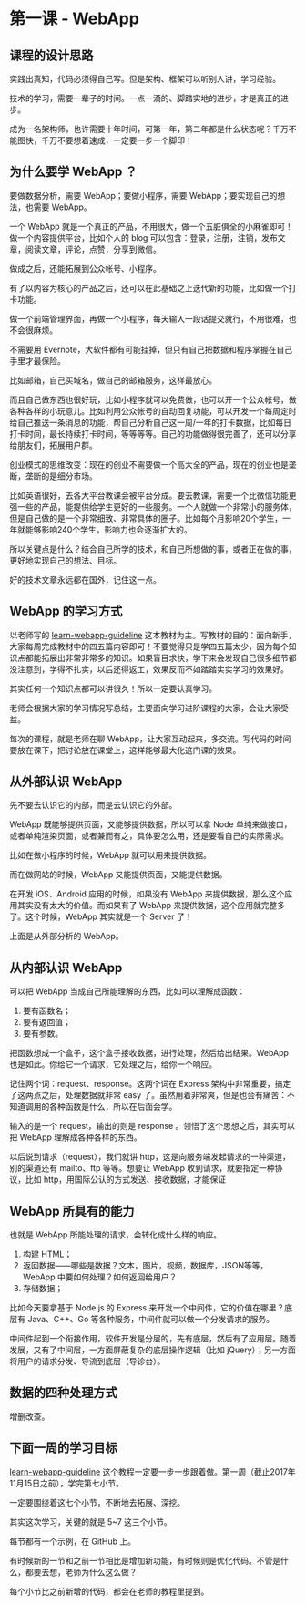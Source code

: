 # 第一课 - WebApp

## 课程的设计思路

实践出真知，代码必须得自己写。但是架构、框架可以听别人讲，学习经验。

技术的学习，需要一辈子的时间。一点一滴的、脚踏实地的进步，才是真正的进步。

成为一名架构师，也许需要十年时间，可第一年，第二年都是什么状态呢？千万不能图快，千万不要想着速成，一定要一步一个脚印！

## 为什么要学 WebApp ？

要做数据分析，需要 WebApp；要做小程序，需要 WebApp；要实现自己的想法，也需要 WebApp。

一个 WebApp 就是一个真正的产品，不用很大，做一个五脏俱全的小麻雀即可！做一个内容提供平台，比如个人的 blog 可以包含：登录，注册，注销，发布文章，阅读文章，评论，点赞，分享到微信。

做成之后，还能拓展到公众帐号、小程序。

有了以内容为核心的产品之后，还可以在此基础之上迭代新的功能，比如做一个打卡功能。

做一个前端管理界面，再做一个小程序，每天输入一段话提交就行，不用很难，也不会很麻烦。

不需要用 Evernote，大软件都有可能挂掉，但只有自己把数据和程序掌握在自己手里才最保险。

比如邮箱，自己买域名，做自己的邮箱服务，这样最放心。

而且自己做东西也很好玩，比如小程序就可以免费做，也可以开一个公众帐号，做各种各样的小玩意儿。比如利用公众帐号的自动回复功能，可以开发一个每周定时给自己推送一条消息的功能，帮自己分析自己这一周/一年的打卡数据，比如每日打卡时间，最长持续打卡时间，等等等等。自己的功能做得很完善了，还可以分享给朋友们，拓展用户群。

创业模式的思维改变：现在的创业不需要做一个高大全的产品，现在的创业也是垄断，垄断的是细分市场。

比如英语很好，去各大平台教课会被平台分成。要去教课，需要一个比微信功能更强一些的产品，能提供给学生更好的一些服务。一个人就做一个非常小的服务体，但是自己做的是一个非常细致、非常具体的圈子。比如每个月影响20个学生，一年就能够影响240个学生，影响力也会逐渐扩大的。

所以关键点是什么？结合自己所学的技术，和自己所想做的事，或者正在做的事，更好地实现自己的想法、目标。

好的技术文章永远都在国外，记住这一点。

## WebApp 的学习方式

以老师写的 [learn-webapp-guideline](https://code.7xinsheng.com/static/repos/59df46485c5425181ea1e9d4/_book/) 这本教材为主。写教材的目的：面向新手，大家每周完成教材中的四五篇内容即可！不要觉得只是学四五篇太少，因为每个知识点都能拓展出非常非常多的知识。如果盲目求快，学下来会发现自己很多细节都没注意到，学得不扎实，以后还得返工，效果反而不如踏踏实实学习的效果好。

其实任何一个知识点都可以讲很久！所以一定要认真学习。

老师会根据大家的学习情况写总结，主要面向学习进阶课程的大家，会让大家受益。

每次的课程，就是老师在聊 WebApp，让大家互动起来，多交流。写代码的时间要放在课下，把讨论放在课堂上，这样能够最大化这门课的效果。

## 从外部认识 WebApp

先不要去认识它的内部，而是去认识它的外部。

WebApp 既能够提供页面，又能够提供数据，所以可以拿 Node 单纯来做接口，或者单纯渲染页面，或者兼而有之，具体要怎么用，还是要看自己的实际需求。

比如在做小程序的时候，WebApp 就可以用来提供数据。

而在做网站的时候，WebApp 又能提供页面，又能提供数据。

在开发 iOS、Android 应用的时候，如果没有 WebApp 来提供数据，那么这个应用其实没有太大的价值。而如果有了 WebApp 来提供数据，这个应用就完整多了。这个时候，WebApp 其实就是一个 Server 了！

上面是从外部分析的 WebApp。

## 从内部认识 WebApp

可以把 WebApp 当成自己所能理解的东西，比如可以理解成函数：

1. 要有函数名；
2. 要有返回值；
3. 要有参数。

把函数想成一个盒子，这个盒子接收数据，进行处理，然后给出结果。WebApp 也是如此。你给它一个请求，它处理之后，给你一个响应。

记住两个词：request、response。这两个词在 Express 架构中非常重要，搞定了这两点之后，处理数据就非常 easy 了。虽然用着非常爽，但是也会有痛苦：不知道调用的各种函数是什么，所以在后面会学。

输入的是一个 request，输出的则是 response 。领悟了这个思想之后，其实可以把 WebApp 理解成各种各样的东西。

以后说到请求（request），我们就讲 http，这是向服务端发起请求的一种渠道，别的渠道还有 mailto、ftp 等等。想要让 WebApp 收到请求，就要指定一种协议，比如 http，用国际公认的方式发送、接收数据，才能保证

## WebApp 所具有的能力

也就是 WebApp 所能处理的请求，会转化成什么样的响应。

1. 构建 HTML；
2. 返回数据——哪些是数据？文本，图片，视频，数据库，JSON等等，WebApp 中要如何处理？如何返回给用户？
3. 存储数据；

比如今天要拿基于 Node.js 的 Express 来开发一个中间件，它的价值在哪里？底层有 Java、C++、Go 等各种服务，中间件就可以做一个分发请求的服务。

中间件起到一个衔接作用，软件开发是分层的，先有底层，然后有了应用层。随着发展，又有了中间层，一方面屏蔽复杂的底层操作逻辑（比如 jQuery）；另一方面将用户的请求分发、导流到底层（导诊台）。

## 数据的四种处理方式

增删改查。

## 下面一周的学习目标

[learn-webapp-guideline](https://code.7xinsheng.com/static/repos/59df46485c5425181ea1e9d4/_book/) 这个教程一定要一步一步跟着做。第一周（截止2017年11月15日之前），学完第七小节。

一定要围绕着这七个小节，不断地去拓展、深挖。

其实这次学习，关键的就是 5~7 这三个小节。

每节都有一个示例，在 GitHub 上。

有时候新的一节和之前一节相比是增加新功能，有时候则是优化代码。不管是什么，都要去想，老师为什么这么做？

每个小节比之前新增的代码，都会在老师的教程里提到。

